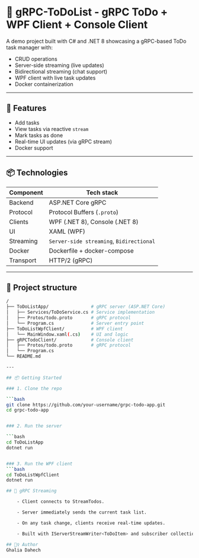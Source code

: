 # 📝 gRPC-ToDoList - gRPC ToDo + WPF Client + Console Client

A demo project built with C# and .NET 8 showcasing a gRPC-based ToDo task manager with:
- CRUD operations
- Server-side streaming (live updates)
- Bidirectional streaming (chat support)
- WPF client with live task updates
- Docker containerization

---

## 🚀 Features

- Add tasks
- View tasks via reactive `stream`
- Mark tasks as done
- Real-time UI updates (via gRPC stream)
- Docker support


---

## 📦 Technologies

| Component        | Tech stack                              |
|------------------|------------------------------------------|
| Backend          | ASP.NET Core gRPC                        |
| Protocol         | Protocol Buffers (`.proto`)              |
| Clients          | WPF (.NET 8), Console (.NET 8)           |
| UI               | XAML (WPF)                               |
| Streaming        | `Server-side streaming`, `Bidirectional` |
| Docker           | Dockerfile + docker-compose              |
| Transport        | HTTP/2 (gRPC)                            |


---

## 📁 Project structure

```bash
/
├── ToDoListApp/                # gRPC server (ASP.NET Core)
│   ├── Services/ToDoService.cs # Service implementation
│   ├── Protos/todo.proto       # gRPC protocol
│   └── Program.cs              # Server entry point
├── ToDoListWpfClient/          # WPF client
│   └── MainWindow.xaml(.cs)    # UI and logic
├── gRPCTodoClient/             # Console client
│   ├── Protos/todo.proto       # gRPC protocol
│   └── Program.cs
└── README.md

---

## 📦 Getting Started

### 1. Clone the repo

```bash
git clone https://github.com/your-username/grpc-todo-app.git
cd grpc-todo-app


### 2. Run the server

```bash
cd ToDoListApp
dotnet run


### 3. Run the WPF client
```bash
cd ToDoListWpfClient
dotnet run

## 🧵 gRPC Streaming

    - Client connects to StreamTodos.

    - Server immediately sends the current task list.

    - On any task change, clients receive real-time updates.

    - Built with IServerStreamWriter<ToDoItem> and subscriber collection.

## 🙋‍♀️ Author
Ghalia Dahech